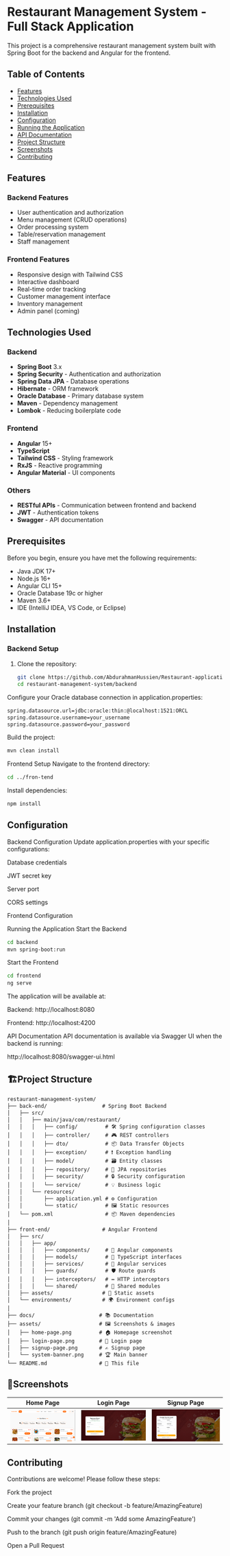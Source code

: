 # Restaurant Management System - Full Stack Application

This project is a comprehensive restaurant management system built with Spring Boot for the backend and Angular for the frontend.

## Table of Contents
- [Features](#features)
- [Technologies Used](#technologies-used)
- [Prerequisites](#prerequisites)
- [Installation](#installation)
- [Configuration](#configuration)
- [Running the Application](#running-the-application)
- [API Documentation](#api-documentation)
- [Project Structure](#project-structure)
- [Screenshots](#screenshots)
- [Contributing](#contributing)

## Features

### Backend Features
- User authentication and authorization
- Menu management (CRUD operations)
- Order processing system
- Table/reservation management
- Staff management

### Frontend Features
- Responsive design with Tailwind CSS
- Interactive dashboard
- Real-time order tracking
- Customer management interface
- Inventory management
- Admin panel (coming)

## Technologies Used

### Backend
- **Spring Boot** 3.x
- **Spring Security** - Authentication and authorization
- **Spring Data JPA** - Database operations
- **Hibernate** - ORM framework
- **Oracle Database** - Primary database system
- **Maven** - Dependency management
- **Lombok** - Reducing boilerplate code

### Frontend
- **Angular** 15+
- **TypeScript**
- **Tailwind CSS** - Styling framework
- **RxJS** - Reactive programming
- **Angular Material** - UI components

### Others
- **RESTful APIs** - Communication between frontend and backend
- **JWT** - Authentication tokens
- **Swagger** - API documentation

## Prerequisites

Before you begin, ensure you have met the following requirements:
- Java JDK 17+
- Node.js 16+
- Angular CLI 15+
- Oracle Database 19c or higher
- Maven 3.6+
- IDE (IntelliJ IDEA, VS Code, or Eclipse)

## Installation

### Backend Setup
1. Clone the repository:
   ```bash
   git clone https://github.com/AbdurahmanHussien/Restaurant-application.git
   cd restaurant-management-system/backend
   ```
Configure your Oracle database connection in application.properties:

```properties
spring.datasource.url=jdbc:oracle:thin:@localhost:1521:ORCL
spring.datasource.username=your_username
spring.datasource.password=your_password
```
Build the project:

```bash
mvn clean install
```
Frontend Setup
Navigate to the frontend directory:

```bash
cd ../fron-tend
```
Install dependencies:

```bash
npm install
```
## Configuration
Backend Configuration
Update application.properties with your specific configurations:

Database credentials

JWT secret key

Server port

CORS settings

Frontend Configuration

Running the Application
Start the Backend
```bash
cd backend
mvn spring-boot:run
```
Start the Frontend
```bash
cd frontend
ng serve
```
The application will be available at:

Backend: http://localhost:8080

Frontend: http://localhost:4200

API Documentation
API documentation is available via Swagger UI when the backend is running:

http://localhost:8080/swagger-ui.html


##  🏗️Project Structure
```
restaurant-management-system/
├── back-end/                  # Spring Boot Backend
│   ├── src/
│   │   ├── main/java/com/restaurant/
│   │   │   ├── config/         # 🛠️ Spring configuration classes
│   │   │   ├── controller/     # 🎮 REST controllers
│   │   │   ├── dto/            # 📦 Data Transfer Objects
│   │   │   ├── exception/      # ❗ Exception handling
│   │   │   ├── model/          # 🗃️ Entity classes
│   │   │   ├── repository/     # 💾 JPA repositories
│   │   │   ├── security/       # 🔒 Security configuration
│   │   │   └── service/        # 💡 Business logic
│   │   └── resources/
│   │       ├── application.yml # ⚙️ Configuration
│   │       └── static/         # 🖼️ Static resources
│   └── pom.xml                 # 📦 Maven dependencies
│
├── front-end/                 # Angular Frontend
│   ├── src/
│   │   ├── app/
│   │   │   ├── components/     # 🧩 Angular components
│   │   │   ├── models/         # 📐 TypeScript interfaces
│   │   │   ├── services/       # 🔌 Angular services
│   │   │   ├── guards/         # 🛡️ Route guards
│   │   │   ├── interceptors/   # ↔️ HTTP interceptors
│   │   │   └── shared/         # 🤝 Shared modules
│   ├── assets/                # 🎨 Static assets
│   └── environments/          # 🌍 Environment configs
│
├── docs/                     # 📚 Documentation
├── assets/                   # 🖼️ Screenshots & images
│   ├── home-page.png         # 🏠 Homepage screenshot
│   ├── login-page.png        # 🔑 Login page
│   ├── signup-page.png       # ✍️ Signup page
│   └── system-banner.png     # 🏆 Main banner
└── README.md                 # 📖 This file
```
## 📸Screenshots

| Home Page | Login Page | Signup Page |
|-----------|------------|-------------|
| ![Home](/others/screenshots/home.png) | ![Login](/others/screenshots/login.png) | ![Signup](/others/screenshots/sign.png) |


## Contributing
Contributions are welcome! Please follow these steps:

Fork the project

Create your feature branch (git checkout -b feature/AmazingFeature)

Commit your changes (git commit -m 'Add some AmazingFeature')

Push to the branch (git push origin feature/AmazingFeature)

Open a Pull Request


